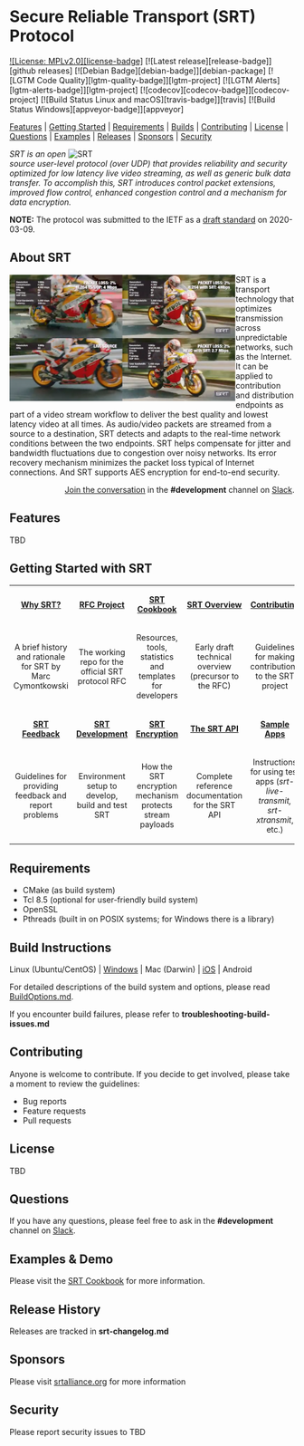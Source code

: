 # Secure Reliable Transport (SRT) Protocol

[![License: MPLv2.0][license-badge]](./LICENSE) [![Latest release][release-badge]][github releases] [![Debian Badge][debian-badge]][debian-package] [![LGTM Code Quality][lgtm-quality-badge]][lgtm-project] [![LGTM Alerts][lgtm-alerts-badge]][lgtm-project] [![codecov][codecov-badge]][codecov-project] [![Build Status Linux and macOS][travis-badge]][travis] [![Build Status Windows][appveyor-badge]][appveyor]

[Features](#features) | [Getting Started](#getting-started) | [Requirements](#requirements) | [Builds](#builds) | [Contributing](#contributing) | [License](#license) | [Questions](#questions) | [Examples](#examples) | [Releases](#releases) | [Sponsors](#sponsors) | [Security](#security)

<a href="http://srtalliance.org/">
    <img align="right" alt="SRT" src="http://www.srtalliance.org/wp-content/uploads/SRT_text_hor_logo_grey.png" width="400"/>
</a>

*SRT is an open source user-level protocol (over UDP) that provides reliability and security optimized for low latency live video streaming, as well as generic bulk data transfer. To accomplish this, SRT introduces control packet extensions, improved flow control, enhanced congestion control and a mechanism for data encryption.*

**NOTE:** The protocol was submitted to the IETF
as a [draft standard](https://tools.ietf.org/html/draft-sharabayko-mops-srt-00) on 2020-03-09.

## About SRT

<a href="https://www.srtalliance.org?wvideo=ayibwnfw56">
<img align="left" alt="SRT Quad Screen Video Comparison" src="https://github.com/stevomatthews/srt/blob/master/docs/images/SRT_QuadScreenVideoComparison.png" width="400"/>
</a>

SRT is a transport technology that optimizes transmission across unpredictable networks, such as the Internet. It can be applied to contribution and distribution endpoints as part of a video stream workflow to deliver the best quality and lowest latency video at all times. As audio/video packets are streamed from a source to a destination, SRT detects and adapts to the real-time network conditions between the two endpoints. SRT helps compensate for jitter and bandwidth fluctuations due to congestion over noisy networks. Its error recovery mechanism minimizes the packet loss typical of Internet connections. And SRT supports AES encryption for end-to-end security.
<p align="right"><a href="https://slackin-srtalliance.azurewebsites.net">Join the conversation</a> in the <b>#development</b> channel on <a href="https://srtalliance.slack.com">Slack</a>.</p>



## Features

TBD


## Getting Started with SRT

<table>
  <tr>
    <td style="width:20%">
      <p align="center" valign="middle"><a href="https://github.com/Haivision/srt/blob/master/docs/why-srt-was-created.md"><b>Why SRT?</b></a></p>
    </td>
    <td style="width:20%">
      <p align="center" valign="middle"><a href="https://github.com/Haivision/srt-rfc"><b>RFC Project</b></a></p>
    </td>
    <td style="width:20%">
      <p align="center" valign="middle"><a href="https://srtlab.github.io/srt-cookbook"><b>SRT Cookbook</b></a></p>
    </td>
    <td style="width:20%">
      <p align="center" valign="middle"><a href="https://github.com/Haivision/srt/files/2489142/SRT_Protocol_TechnicalOverview_DRAFT_2018-10-17.pdf"><b>SRT Overview</b></a></p>
    </td>
    <td style="width:20%">
      <p align="center" valign="middle"><a href="https://github.com/Haivision/srt/blob/master/CONTRIBUTING.md"><b>Contributing</b></a></p>
    </td>
  </tr>
  <tr>
    <td style="width:20%">
      <p align="center">A brief history and rationale for SRT by Marc Cymontkowski</p>
    </td>
    <td style="width:20%">
      <p align="center">The working repo for the official SRT protocol RFC</p>
    </td>
    <td style="width:20%">
      <p align="center">Resources, tools, statistics and templates for developers</p>
    </td>
    <td style="width:20%">
      <p align="center">Early draft technical overview (precursor to the RFC)</p>
    </td>
    <td style="width:20%">
      <p align="center">Guidelines for making contributions to the SRT project</p>
    </td>
  </tr>
  <tr>
    <td style="width:20%">
      <p align="center"><a href="https://github.com/Haivision/srt/blob/master/docs/reporting.md"><b>SRT Feedback</b></a></p>
    </td>
    <td style="width:20%">
      <p align="center"><a href="https://github.com/Haivision/srt/blob/master/docs/DevelopersGuide.md"><b>SRT Development</b></a></p>
    </td>
    <td style="width:20%">
      <p align="center"><a href="https://github.com/Haivision/srt/blob/master/docs/encryption.md"><b>SRT Encryption</b></a></p>
    </td>
    <td style="width:20%">
      <p align="center" valign="top"><a href="https://github.com/Haivision/srt/blob/master/docs/API.md"><b>The SRT API</b></a></p>
    </td>
    <td style="width:20%">
      <p align="center"><a href="https://github.com/Haivision/srt/blob/master/docs/srt-live-transmit.md"><b>Sample Apps</b></a></p>
    </td>
  </tr>
  <tr>
    <td style="width:20%">
      <p align="center">Guidelines for providing feedback and report problems</p>
    </td>
    <td style="width:20%">
      <p align="center">Environment setup to develop, build and test SRT</p>
    </td>
    <td style="width:20%">
      <p align="center">How the SRT encryption mechanism protects stream payloads</p>
    </td>
    <td style="width:20%">
      <p align="center">Complete reference documentation for the SRT API</p>
    </td>
    <td style="width:20%">
      <p align="center">Instructions for using test apps (<i>srt-live-transmit, srt-xtransmit</i>, etc.)</p>
    </td>
  </tr>
</table>


## Requirements

* CMake (as build system)
* Tcl 8.5 (optional for user-friendly build system)
* OpenSSL
* Pthreads (built in on POSIX systems; for Windows there is a library)

## Build Instructions

Linux (Ubuntu/CentOS) | [Windows](https://github.com/Haivision/srt/blob/master/docs/build-win.md) | Mac (Darwin) | [iOS](https://github.com/Haivision/srt/blob/master/docs/build_iOS.md) | Android

For detailed descriptions of the build system and options, please read [BuildOptions.md](docs/BuildOptions.md).

If you encounter build failures, please refer to **troubleshooting-build-issues.md**


## Contributing
Anyone is welcome to contribute. If you decide to get involved, please take a moment to review the guidelines:

  - Bug reports
  - Feature requests
  - Pull requests


## License

TBD

## Questions

If you have any questions, please feel free to ask in the <b>#development</b> channel on <a href="https://srtalliance.slack.com">Slack</a>.</p>


## Examples & Demo

Please visit the [SRT Cookbook](https://srtlab.github.io/srt-cookbook) for more information.


## Release History

Releases are tracked in **srt-changelog.md**


## Sponsors

Please visit [srtalliance.org](srtalliance.org) for more information


## Security

Please report security issues to TBD




